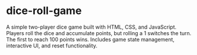 # dice-roll-game
A simple two-player dice game built with HTML, CSS, and JavaScript. Players roll the dice and accumulate points, but rolling a 1 switches the turn. The first to reach 100 points wins. Includes game state management, interactive UI, and reset functionality.
